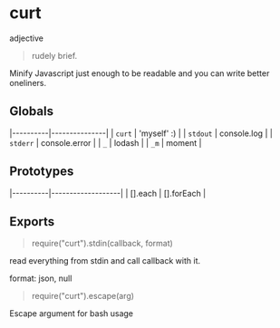 # curt

adjective

 > rudely brief.

Minify Javascript just enough to be readable and you can write better oneliners.

## Globals

|----------|---------------|
| `curt`   | 'myself' :)   |
| `stdout` | console.log   |
| `stderr` | console.error |
| `_`      | lodash        |
| `_m`     | moment        |

## Prototypes

|----------|-------------------|
| [].each  | [].forEach        |


## Exports

> require("curt").stdin(callback, format)

read everything from stdin and call callback with it.

format: json, null

> require("curt").escape(arg)

Escape argument for bash usage
